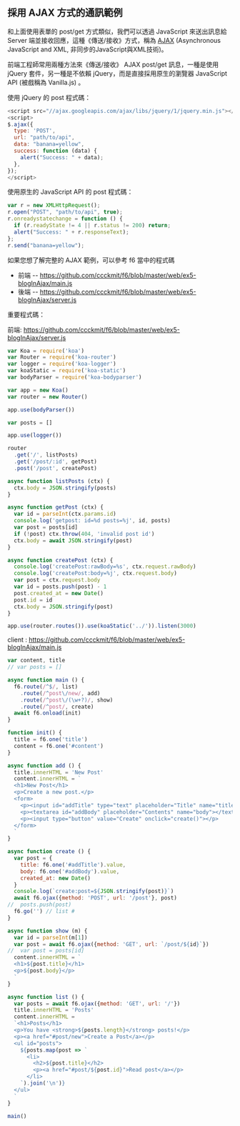 
## 採用 AJAX 方式的通訊範例

和上面使用表單的 post/get 方式類似，我們可以透過 JavaScript 來送出訊息給 Server 端並接收回應，這種《傳送/接收》方式，稱為 [AJAX](https://zh.wikipedia.org/wiki/AJAX) (Asynchronous JavaScript and XML, 非同步的JavaScript與XML技術)。

前端工程師常用兩種方法來《傳送/接收》 AJAX post/get 訊息，一種是使用 jQuery 套件，另一種是不依賴 jQuery，而是直接採用原生的瀏覽器 JavaScript API (被戲稱為 Vanilla.js) 。

使用 jQuery 的 post 程式碼：

```js
<script src="//ajax.googleapis.com/ajax/libs/jquery/1/jquery.min.js"></script>
<script>
$.ajax({
  type: 'POST',
  url: "path/to/api",
  data: "banana=yellow",
  success: function (data) {
    alert("Success: " + data);
  },
});
</script>
```

使用原生的 JavaScript API 的 post 程式碼：

```js
var r = new XMLHttpRequest();
r.open("POST", "path/to/api", true);
r.onreadystatechange = function () {
  if (r.readyState != 4 || r.status != 200) return;
  alert("Success: " + r.responseText);
};
r.send("banana=yellow");
```

如果您想了解完整的 AJAX 範例，可以參考 f6 當中的程式碼

* 前端 -- <https://github.com/ccckmit/f6/blob/master/web/ex5-blogInAjax/main.js>
* 後端 -- <https://github.com/ccckmit/f6/blob/master/web/ex5-blogInAjax/server.js>

重要程式碼：

前端: https://github.com/ccckmit/f6/blob/master/web/ex5-blogInAjax/server.js

```js
var Koa = require('koa')
var Router = require('koa-router')
var logger = require('koa-logger')
var koaStatic = require('koa-static')
var bodyParser = require('koa-bodyparser')

var app = new Koa()
var router = new Router()

app.use(bodyParser())

var posts = []

app.use(logger())

router
  .get('/', listPosts)
  .get('/post/:id', getPost)
  .post('/post', createPost)

async function listPosts (ctx) {
  ctx.body = JSON.stringify(posts)
}

async function getPost (ctx) {
  var id = parseInt(ctx.params.id)
  console.log('getpost: id=%d posts=%j', id, posts)
  var post = posts[id]
  if (!post) ctx.throw(404, 'invalid post id')
  ctx.body = await JSON.stringify(post)
}

async function createPost (ctx) {
  console.log('createPost:rawBody=%s', ctx.request.rawBody)
  console.log('createPost:body=%j', ctx.request.body)
  var post = ctx.request.body
  var id = posts.push(post) - 1
  post.created_at = new Date()
  post.id = id
  ctx.body = JSON.stringify(post)
}

app.use(router.routes()).use(koaStatic('../')).listen(3000)
```

client : <https://github.com/ccckmit/f6/blob/master/web/ex5-blogInAjax/main.js>

```js
var content, title
// var posts = []

async function main () {
  f6.route(/^$/, list)
    .route(/^post\/new/, add)
    .route(/^post\/(\w+?)/, show)
    .route(/^post/, create)
  await f6.onload(init)
}

function init() {
  title = f6.one('title')
  content = f6.one('#content')
}

async function add () {
  title.innerHTML = 'New Post'
  content.innerHTML = `
  <h1>New Post</h1>
  <p>Create a new post.</p>
  <form>
    <p><input id="addTitle" type="text" placeholder="Title" name="title"></p>
    <p><textarea id="addBody" placeholder="Contents" name="body"></textarea></p>
    <p><input type="button" value="Create" onclick="create()"></p>
  </form>
  `
}

async function create () {
  var post = {
    title: f6.one('#addTitle').value,
    body: f6.one('#addBody').value,
    created_at: new Date()
  }
  console.log(`create:post=${JSON.stringify(post)}`)
  await f6.ojax({method: 'POST', url: '/post'}, post)
//  posts.push(post)
  f6.go('') // list #
}

async function show (m) {
  var id = parseInt(m[1])
  var post = await f6.ojax({method: 'GET', url: `/post/${id}`})
//  var post = posts[id]
  content.innerHTML = `
  <h1>${post.title}</h1>
  <p>${post.body}</p>
  `
}

async function list () {
  var posts = await f6.ojax({method: 'GET', url: '/'})
  title.innerHTML = 'Posts'
  content.innerHTML =
  `<h1>Posts</h1>
  <p>You have <strong>${posts.length}</strong> posts!</p>
  <p><a href="#post/new">Create a Post</a></p>
  <ul id="posts">
    ${posts.map(post => `
      <li>
        <h2>${post.title}</h2>
        <p><a href="#post/${post.id}">Read post</a></p>
      </li>
    `).join('\n')}
  </ul>
  `
}

main()
```
